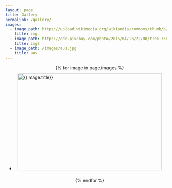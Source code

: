 ```yaml
---
layout: page
title: Gallery
permalink: /gallery/
images:
  - image_path: https://upload.wikimedia.org/wikipedia/commons/thumb/b/b6/Image_created_with_a_mobile_phone.png/1200px-Image_created_with_a_mobile_phone.png
    title: img
  - image_path: https://cdn.pixabay.com/photo/2015/04/23/22/00/tree-736885__340.jpg
    title: img2
  - image_path: /images/aus.jpg
    title: aus
---
```

<style>
    .photo-galary{
        display: flex;
        flex-wrap: wrap;
        justify-content: center;
    }
    img{
        width: 450px;
        height: 300px;
        border: 1px;
        margin: 10px;
    }
</style>
<ul class= "photo-galary">
  {% for image in page.images %}
    <li>
        <img src="{{image.image_path}}" alt="{{image.title}}">
    </li>

  {% endfor %}
</ul>
